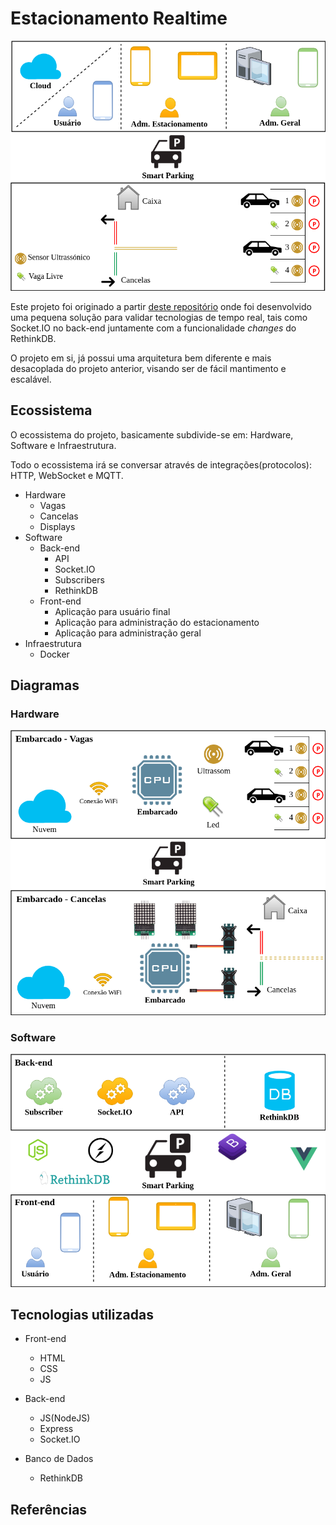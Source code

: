 # Estacionamento Realtime

![img](https://raw.githubusercontent.com/douglaszuqueto/estacionamento/master/.github/diagrama.png)

Este projeto foi originado a partir [deste repositório](https://github.com/douglaszuqueto/estacionamento-realtime) onde foi desenvolvido uma pequena
solução para validar tecnologias de tempo real, tais como Socket.IO no back-end juntamente com a funcionalidade *changes* do RethinkDB.

O projeto em si, já possui uma arquitetura bem diferente e mais desacoplada do projeto anterior, visando ser de fácil mantimento e escalável.

## Ecossistema

O ecossistema do projeto, basicamente subdivide-se em: Hardware, Software e Infraestrutura.

Todo o ecossistema irá se conversar através de integrações(protocolos): HTTP, WebSocket e MQTT.

* Hardware
  * Vagas
  * Cancelas
  * Displays
* Software
  * Back-end
    * API
    * Socket.IO
    * Subscribers
    * RethinkDB
  * Front-end
    * Aplicação para usuário final
    * Aplicação para administração do estacionamento
    * Aplicação para administração geral
* Infraestrutura
  * Docker

## Diagramas

### Hardware
![img](https://raw.githubusercontent.com/douglaszuqueto/estacionamento/master/.github/diagrama-hardware.png)

### Software
![img](https://raw.githubusercontent.com/douglaszuqueto/estacionamento/master/.github/diagrama-software.png)

## Tecnologias utilizadas

* Front-end
  * HTML
  * CSS
  * JS
* Back-end
  * JS(NodeJS)
  * Express
  * Socket.IO

* Banco de Dados
  * RethinkDB

## Referências
